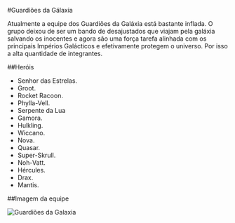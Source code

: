 #Guardiões da Gálaxia

Atualmente a equipe dos Guardiões da Galáxia está bastante inflada. O grupo deixou de ser um bando de desajustados que viajam pela galáxia salvando os inocentes e agora são uma força tarefa alinhada com os principais Impérios Galácticos e efetivamente protegem o universo. Por isso a alta quantidade de integrantes.

##Heróis
* Senhor das Estrelas.
* Groot.
* Rocket Racoon. 
* Phylla-Vell.
* Serpente da Lua
* Gamora.
* Hulkling.
* Wiccano.
* Nova.
* Quasar.
* Super-Skrull.
* Noh-Vatt.
* Hércules. 
* Drax.
* Mantis.

##Imagem da equipe

![Guardiões da Galaxia](https://eb6f93.a2cdn1.secureserver.net/wp-content/uploads/2022/04/todas-equipes-marvel-250422-7.jpg)
